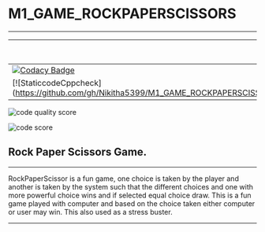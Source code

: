 # M1_GAME_ROCKPAPERSCISSORS

---

| Codacy                                                                                                                                                                                                | Cpp Check                                                                                                                                                                                                  |                                                                                                                                                                                                                                                                                  |                                                                                                                                                                                                      |
| ---------------------------------------------------------------------------------------------------------------------------------------------------------------------------------------------------------- | ------------------------------------------------------------------------------------------------------------------------------------------------------------------------------------------------------------- | -------------------------------------------------------------------------------------------------------------------------------------------------------------------------------------------------------------------------------------------------------------------------------------- | ------------------------------------------------------------------------------------------------------------------------------------------------------------------------------------------------------------- |
| [![Codacy Badge](https://api.codacy.com/project/badge/Grade/a21b962c9d0c48edb86672fad6f5ad92)](https://app.codacy.com/gh/Nikitha5399/M1_GAME_ROCKPAPERSCISSORS?utm_source=github.com&utm_medium=referral&utm_content=Nikitha5399/M1_GAME_ROCKPAPERSCISSORS&utm_campaign=Badge_Grade_Settings) 
| [![StaticcodeCppcheck](https://github.com/gh/Nikitha5399/M1_GAME_ROCKPAPERSCISSORS?/actions/workflows/cppcheck.yml/badge.svg(https://github.com/gh/Nikitha5399/M1_GAME_ROCKPAPERSCISSORS?/actions/workflows/cppcheck.yml/badge.svg
![code quality score](https://api.codiga.io/project/30024/score/svg )

![code score](https://api.codiga.io/project/30024/status/svg)

## Rock Paper Scissors Game.

---

RockPaperScissor is a fun game, one choice is taken by the player and another is taken by the system such that the different choices and one with more powerful choice wins and if selected equal choice draw. This is a fun game played with computer and based on the choice taken either computer or user may win. This also used as a stress buster. 

---
